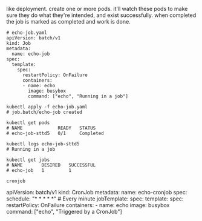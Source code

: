 like deployment. create one or more pods. it'll watch these pods to make sure they do what they're intended, and exist successfully. when completed the job is marked as completed and work is done.
```
# echo-job.yaml
apiVersion: batch/v1
kind: Job
metadata:
  name: echo-job
spec:
  template:
    spec:
      restartPolicy: OnFailure
      containers:
      - name: echo
        image: busybox
        command: ["echo", "Running in a job"]
```

```
kubectl apply -f echo-job.yaml
# job.batch/echo-job created

kubectl get pods
# NAME             READY   STATUS
# echo-job-sttd5   0/1     Completed

kubectl logs echo-job-sttd5
# Running in a job

kubectl get jobs
# NAME       DESIRED   SUCCESSFUL
# echo-job   1         1
```

```
cronjob
```
apiVersion: batch/v1
kind: CronJob
metadata:
  name: echo-cronjob
spec:
  schedule: "* * * * *" # Every minute
  jobTemplate:
    spec:
      template:
        spec:
          restartPolicy: OnFailure
          containers:
          - name: echo
            image: busybox
            command: ["echo", "Triggered by a CronJob"]